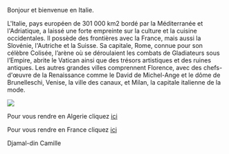 Bonjour et bienvenue en Italie.

L'Italie, pays européen de 301 000 km2 bordé par la Méditerranée et l'Adriatique, a laissé une forte empreinte sur la culture et la cuisine occidentales. Il possède des frontières avec la France, mais aussi la Slovénie, l'Autriche et la Suisse. Sa capitale, Rome, connue pour son célèbre Colisée, l’arène où se déroulaient les combats de Gladiateurs sous l’Empire, abrite le Vatican ainsi que des trésors artistiques et des ruines antiques. Les autres grandes villes comprennent Florence, avec des chefs-d'œuvre de la Renaissance comme le David de Michel-Ange et le dôme de Brunelleschi, Venise, la ville des canaux, et Milan, la capitale italienne de la mode.

<img src="https://aeroports-de-lyon.imgix.net/sites/default/files/2020-05/venise-header.jpg?fit=max&ixlib=php-3.3.1&w=900&s=8ddc19acbb5fb19ba18ba97f472dbd77"/>

Pour vous rendre en Algerie cliquez <a href="/algerie.md">ici</a>

Pour vous rendre en France cliquez <a href="/france.md">ici</a>

Djamal-din Camille
